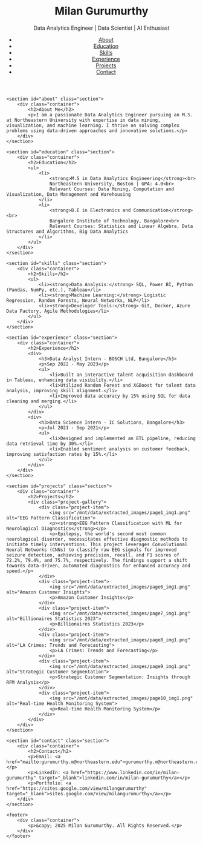 <!DOCTYPE html>
<html lang="en">
<head>
    <meta charset="UTF-8">
    <meta name="viewport" content="width=device-width, initial-scale=1.0">
    <title>Milan Gurumurthy - Portfolio</title>
    <link rel="stylesheet" href="styles.css">
</head>
<body>
    <header>
        <div class="container">
            <h1>Milan Gurumurthy</h1>
            <p>Data Analytics Engineer | Data Scientist | AI Enthusiast</p>
            <nav>
                <ul>
                    <li><a href="#about">About</a></li>
                    <li><a href="#education">Education</a></li>
                    <li><a href="#skills">Skills</a></li>
                    <li><a href="#experience">Experience</a></li>
                    <li><a href="#projects">Projects</a></li>
                    <li><a href="#contact">Contact</a></li>
                </ul>
            </nav>
        </div>
    </header>

    <section id="about" class="section">
        <div class="container">
            <h2>About Me</h2>
            <p>I am a passionate Data Analytics Engineer pursuing an M.S. at Northeastern University with expertise in data mining, visualization, and machine learning. I thrive on solving complex problems using data-driven approaches and innovative solutions.</p>
        </div>
    </section>

    <section id="education" class="section">
        <div class="container">
            <h2>Education</h2>
            <ul>
                <li>
                    <strong>M.S in Data Analytics Engineering</strong><br>
                    Northeastern University, Boston | GPA: 4.0<br>
                    Relevant Courses: Data Mining, Computation and Visualization, Data Management and Warehousing
                </li>
                <li>
                    <strong>B.E in Electronics and Communication</strong><br>
                    Bangalore Institute of Technology, Bangalore<br>
                    Relevant Courses: Statistics and Linear Algebra, Data Structures and Algorithms, Big Data Analytics
                </li>
            </ul>
        </div>
    </section>

    <section id="skills" class="section">
        <div class="container">
            <h2>Skills</h2>
            <ul>
                <li><strong>Data Analysis:</strong> SQL, Power BI, Python (Pandas, NumPy, etc.), Tableau</li>
                <li><strong>Machine Learning:</strong> Logistic Regression, Random Forests, Neural Networks, NLP</li>
                <li><strong>Developer Tools:</strong> Git, Docker, Azure Data Factory, Agile Methodologies</li>
            </ul>
        </div>
    </section>

    <section id="experience" class="section">
        <div class="container">
            <h2>Experience</h2>
            <div>
                <h3>Data Analyst Intern - BOSCH Ltd, Bangalore</h3>
                <p>Sep 2022 - May 2023</p>
                <ul>
                    <li>Built an interactive talent acquisition dashboard in Tableau, enhancing data visibility.</li>
                    <li>Utilized Random Forest and XGBoost for talent data analysis, improving skill alignment.</li>
                    <li>Improved data accuracy by 15% using SQL for data cleaning and merging.</li>
                </ul>
            </div>
            <div>
                <h3>Data Science Intern - IC Solutions, Bangalore</h3>
                <p>Jul 2021 - Sep 2021</p>
                <ul>
                    <li>Designed and implemented an ETL pipeline, reducing data retrieval time by 30%.</li>
                    <li>Enabled sentiment analysis on customer feedback, improving satisfaction rates by 15%.</li>
                </ul>
            </div>
        </div>
    </section>

    <section id="projects" class="section">
        <div class="container">
            <h2>Projects</h2>
            <div class="project-gallery">
                <div class="project-item">
                    <img src="/mnt/data/extracted_images/page1_img1.png" alt="EEG Pattern Classification">
                    <p><strong>EEG Pattern Classification with ML for Neurological Diagnostics</strong></p>
                    <p>Epilepsy, the world's second most common neurological disorder, necessitates effective diagnostic methods to initiate timely interventions. This project leverages Convolutional Neural Networks (CNNs) to classify raw EEG signals for improved seizure detection, achieving precision, recall, and F1 scores of 72.2%, 79.4%, and 75.7%, respectively. The findings support a shift towards data-driven, automated diagnostics for enhanced accuracy and speed.</p>
                </div>
                <div class="project-item">
                    <img src="/mnt/data/extracted_images/page6_img1.png" alt="Amazon Customer Insights">
                    <p>Amazon Customer Insights</p>
                </div>
                <div class="project-item">
                    <img src="/mnt/data/extracted_images/page7_img1.png" alt="Billionaires Statistics 2023">
                    <p>Billionaires Statistics 2023</p>
                </div>
                <div class="project-item">
                    <img src="/mnt/data/extracted_images/page8_img1.png" alt="LA Crimes: Trends and Forecasting">
                    <p>LA Crimes: Trends and Forecasting</p>
                </div>
                <div class="project-item">
                    <img src="/mnt/data/extracted_images/page9_img1.png" alt="Strategic Customer Segmentation">
                    <p>Strategic Customer Segmentation: Insights through RFM Analysis</p>
                </div>
                <div class="project-item">
                    <img src="/mnt/data/extracted_images/page10_img1.png" alt="Real-time Health Monitoring System">
                    <p>Real-time Health Monitoring System</p>
                </div>
            </div>
        </div>
    </section>

    <section id="contact" class="section">
        <div class="container">
            <h2>Contact</h2>
            <p>Email: <a href="mailto:gurumurthy.m@northeastern.edu">gurumurthy.m@northeastern.edu</a></p>
            <p>LinkedIn: <a href="https://www.linkedin.com/in/milan-gurumurthy" target="_blank">linkedin.com/in/milan-gurumurthy</a></p>
            <p>Portfolio: <a href="https://sites.google.com/view/milangurumurthy" target="_blank">sites.google.com/view/milangurumurthy</a></p>
        </div>
    </section>

    <footer>
        <div class="container">
            <p>&copy; 2025 Milan Gurumurthy. All Rights Reserved.</p>
        </div>
    </footer>
</body>
</html>
